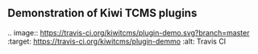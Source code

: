Demonstration of Kiwi TCMS plugins
----------------------------------

.. image:: https://travis-ci.org/kiwitcms/plugin-demo.svg?branch=master
    :target: https://travis-ci.org/kiwitcms/plugin-demmo
    :alt: Travis CI

